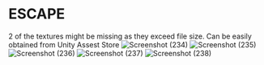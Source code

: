 # ESCAPE
2 of the textures might be missing as they exceed file size.
Can be easily obtained from Unity Assest Store
![Screenshot (234)](https://user-images.githubusercontent.com/55616239/144824919-22bc0373-aaad-4e1a-a0eb-3c974b99575b.png)
![Screenshot (235)](https://user-images.githubusercontent.com/55616239/144824930-03fce14a-0f0c-4e7f-88a9-67f861a6c9ff.png)
![Screenshot (236)](https://user-images.githubusercontent.com/55616239/144824933-5080ecf7-8750-4711-b20f-c99fb230b40e.png)
![Screenshot (237)](https://user-images.githubusercontent.com/55616239/144824935-6d60eef7-b7b8-438e-b527-907b46885ef6.png)
![Screenshot (238)](https://user-images.githubusercontent.com/55616239/144824937-396bb3bd-4d4c-48b2-aef1-64242204224a.png)
